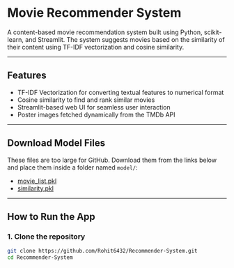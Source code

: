#  Movie Recommender System

A content-based movie recommendation system built using Python, scikit-learn, and Streamlit. The system suggests movies based on the similarity of their content using TF-IDF vectorization and cosine similarity.

---

##  Features

- TF-IDF Vectorization for converting textual features to numerical format
- Cosine similarity to find and rank similar movies
- Streamlit-based web UI for seamless user interaction
- Poster images fetched dynamically from the TMDb API

---

##  Download Model Files

These files are too large for GitHub. Download them from the links below and place them inside a folder named `model/`:

- [movie_list.pkl](https://drive.google.com/file/d/1yYO81h8eVzHsSvj0j1mYGIcS_yjLrjtH/view?usp=sharing)
- [similarity.pkl](https://drive.google.com/file/d/1yGeqIznI_3nHHkIzS2QpjhTv7dyf36Cp/view?usp=sharing)

---

##  How to Run the App

### 1. Clone the repository

```bash
git clone https://github.com/Rohit6432/Recommender-System.git
cd Recommender-System
